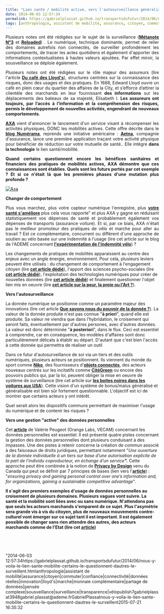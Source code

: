```yaml
---
title: "Lien santé / mobilité active, vers l'autosurveillance généralisée ?"
date: 2014-06-03 12:57:34
permalink: https://gabrielplassat.github.io/transportsdufutur/2014/06/nous-y-voila-le-lien-sante-mobilite-certains-le-questionnent-dautres-le-surveillent.html
tags: [anthropologie, assistant de mobilité, assurance, citoyen, commuter, confiance, connectivité, données réelles, innovation, lloyd's, marche, monnaie complémentaire, partage de données, pensée complexe, sousveillance, surveillance, transparence, vélo]
---
```


<p style="text-align: justify">Plusieurs notes ont été rédigées sur le sujet de la surveillance (<a href="https://gabrielplassat.github.io/transportsdufutur/2010/03/apres-la-surveillance-la-sousveillance.html" target="_blank"><strong>Métanote N°3</strong></a> et <a href="https://gabrielplassat.github.io/transportsdufutur/2013/03/metanote-tdf-3-la-surveillance-reloaded.html" target="_blank"><strong>Reloaded</strong></a>) . Le numérique, technique dominante, permet de relier des domaines autrefois non connectés, de surveiller profondément les comportements, de tracer les actes quotidiens et également d'apporter des informations contextualisées à hautes valeurs ajoutées. Par effet miroir, la sousveillance se déploie également.</p> <p style="text-align: justify">Plusieurs notes ont été rédigées sur le rôle majeur des assureurs (lire l'article <a href="https://gabrielplassat.github.io/transportsdufutur/2009/12/du-cafe-des-lloyds-aux-gpsgprs-les-assureurs-permettent-de-nouveaux-usages.html" target="_blank"><strong>Du café des Lloyd's</strong></a>), structures centrées sur la connaissance des risques, donc des usages et des pratiques. En 1688, Edward Lloyd ouvre un café en plein cœur du quartier des affaires de la City, et s’efforce d’attirer la clientèle des marchands en leur fournissant <strong>des informations</strong> sur les déplacements des bateaux de sa majesté, Elisabeth I. <strong>Les assureurs ont toujours, par l’accès à l’information et la compréhension des risques, permis le développement de nouvelles activités, engendrant de nouveaux comportements</strong>.</p> <p style="text-align: justify"><a href="http://www.axa.fr/mutuelle-sante/partenariat-withings/jeu-pulse.html" target="_blank"><strong>AXA</strong></a> vient d'annoncer le lancement d'un service visant à récompenser les activités physiques, DONC les mobilités actives. Cette offre décrite dans le <a href="http://www.numerama.com/magazine/29556-aa-y-est-axa-conditionne-un-avantage-sante-a-un-objet-connecte.html" target="_blank"><strong>blog Numérama</strong></a>, reprends une initiative américaine : <strong><a href="https://www.carepass.com/carepass/getstarted?WT.mc_id=cp_individuals" target="_blank">Aetna</a></strong>, compagnie d'assurance, lance une première application traçant votre activité physique pour bénéficier de réduction sur votre mutuelle de santé.. Elle intègre <strong>dans la technologie</strong> le lien santé/mobilité.</p> <p style="text-align: justify"><strong>Quand certains questionnent encore les bénéfices sanitaires et financiers des pratiques de mobilités actives, AXA démontre que ces connaissances sont établies. Quels sont les futurs portés par cet exemple ? Et si ce n'était là que les premières phases d'une mutation plus profonde ?</strong></p> <p style="text-align: justify"><a class="asset-img-link" href="https://gabrielplassat.github.io/transportsdufutur/wp-content/uploads/sites/6/old/6a0120a66d2ad4970b01a73dd0eba4970d-pi.png"><img alt="Axa" class="asset  asset-image at-xid-6a0120a66d2ad4970b01a73dd0eba4970d img-responsive" src="/wp-content/uploads/sites/6/old/6a0120a66d2ad4970b01a73dd0eba4970d-500wi.png" style="margin-left: auto;margin-right: auto" title="Axa" /></a></p> <p style="text-align: justify"><strong></strong></p>  <!--more-->  <p style="text-align: justify"><strong>Changer de comportement</strong></p> <p style="text-align: justify">Plus vous marchez, plus votre capteur numérique l'enregistre, plus <a href="https://gabrielplassat.github.io/transportsdufutur/2010/01/plan-national-de-prevention-par-lactivite-physique-ou-sportive.html" target="_blank"><strong>votre santé s'améliore</strong></a> plus cela vous rapporte" et plus AXA y gagne en réduisant statistiquement vos dépenses de santé et probablement également vos dépenses de transports (assurance voiture). Et si, par ce biais, AXA n'était pas le meilleur promoteur des pratiques de vélo et marche pour aller au travail ? Est ce complémentaire, concurrent ou différent d'une approche de soutien au vélo basée sur une indemnité à l'usage (lire cet article sur le blog de l'ADEME concernant <a href=""http://www.presse.ademe.fr/2014/06/20-entreprises-testent-lindemnite-velo.html"" target=""_blank""><strong>l'expérimentation de l'indemnité vélo</strong></a>) ?</p> <p style=""text-align: justify"">Les changements de pratiques de mobilités apparaissent au centre des enjeux avec un angle énergie, environnement. Pour cela, plusieurs leviers peuvent être utilisés : du changement de comportement à l'engagement citoyen (lire <a href="https://gabrielplassat.github.io/transportsdufutur/2014/03/du-changement-de-comportement-a-lengagement-citoyen.html"" target=""_blank""><strong>cet article dédié</strong></a>), l'apport des sciences psycho-sociales (lire <a href="https://gabrielplassat.github.io/transportsdufutur/2014/02/quelle-place-pour-les-apports-sociologiques-face-a-lincantation-du-report-modal.html"" target=""_blank""><strong>cet article dédié</strong></a>), l'exploitation des technologies numériques pour créer de nouvelles données (lire <a href="https://gabrielplassat.github.io/transportsdufutur/2014/02/vous-reduirez-lusage-de-la-voiture-pour-payer-moins-cher-dassurance-sante.html"" target=""_blank""><strong>cet article dédié</strong></a>) et finalement questionner l'objet lien mis en oeuvre (lire <a href="https://gabrielplassat.github.io/transportsdufutur/2013/09/quel-est-lobjet-lien-de-votre-projet-la-peur-la-proie-ou-lart-.html"" target=""_blank""><strong>cet article sur la peur, la proie ou l'Art ?</strong></a>).</p> <p style=""text-align: justify""><strong>Vers l'autosurveillance</strong></p> <p style=""text-align: justify"">La donnée numérique se positionne comme un paramètre majeur des innovations (lire cet article <a href=""La%20valeur de la donnée produite n'est pas connue "à priori", quand elle est produite. Sa valeur ne viendra que dans l'hybridation, le croisement qui seront faits, éventuellement par d'autres persones, avec d'autres données. La valeur est donc déterminée "à posteriori", dans le flux. Ceci est essentiel à comprendre, car en conséquence, les modèles d'affaires sont donc particulièrement délicats à établir. D'autant que c'est bien l'accès à cette donnée qui permettra de réaliser cet outil rendez là payante et l'outil disparaît."" target=""_blank""><strong>Que savons nous du pouvoir de la donnée ?</strong></a>). La valeur de la donnée produite n'est pas connue "<strong>à priori</strong>", quand elle est produite. Sa valeur ne viendra que dans l'hybridation, le croisement qui seront faits, éventuellement par d'autres persones, avec d'autres données. La valeur est donc déterminée "<strong>à posteriori</strong>", dans le flux. Ceci est essentiel à comprendre, car en conséquence, les modèles d'affaires sont donc particulièrement délicats à établir au départ. D'autant que c'est bien l'accès à cette donnée qui permettra de réaliser un outil </p> <p style=""text-align: justify"">Dans ce futur d'autosurveillance de soi via un tiers et des outils numériques, plusieurs acteurs se positionnent. Ils viennent du monde du sport comme <a href="https://gabrielplassat.github.io/transportsdufutur/2012/01/super-a-160-eurolitre-passer-a-nike-fuel.html"" target=""_blank""><strong>Nike</strong></a>, des fournisseurs d'<a href=""http://connected-objects.fr/"" target=""_blank""><strong>objets connectés</strong></a>, des acteurs nouveaux centrés sur les incitatifs comme <a href=""https://www.citegreen.com/"" target=""_blank""><strong>CitéGreen</strong></a> ou encore des pouvoirs publics qui, par la loi, peuvent obliger la mise en oeuvre de système de surveillance (lire cet article sur <a href="https://gabrielplassat.github.io/transportsdufutur/2012/05/les-boites-noires-dans-les-voitures-americaines-projetent-une-nouvelle-fois-les-usa-aux-avant-postes.html"" target=""_blank""><strong>les boites noires dans les voitures aux USA</strong></a>). Cette vision d'un système de bonus/malus généralisé et généralisable est bien sûr fortement questionnable. L'objectif est ici de montrer que certains acteurs y ont intérêt.</p> <p style=""text-align: justify"">Quel serait alors les dispositifs communs permettant de maximiser l'usage du numérique et de contenir les risques ?</p> <p style=""text-align: justify""><strong>Vers une gestion "active" des données personnelles</strong></p> <p style=""text-align: justify"">Cet <a href=""http://vecam.org/article1289.html"" target=""_blank""><strong>article</strong></a> de Valérie Peugeot (Orange Labs, VECAM) concernant les données personnelles est essentiel. Il est présenté quatre pistes concernant la gestion des données personnelles dont plusieurs conduisant à des impasses. Une des pistes à retenir concerne la création de commun associé à des faisceaux de droits juridiques, permettant notamment "<em>Une ouverture de la donnée individuelle à un tiers sur base d’une autorisation explicite de la part de l’individu coproducteur, en échange d’un service<strong>".</strong></em> Cette approche peut être combinée à la notion de <a href=""http://www.e-juristes.org/le-concept-de-privacy-by-design-un-remede-a-linsuffisance-des-moyens-actuels-de-protection-de-la-vie-privee/"" target=""_blank""><strong>Privacy by Design</strong></a> venu du Canada qui peut se définir par 7 principes de bases (lien vers l'<a href=""http://www.privacybydesign.ca/index.php/about-pbd/7-foundational-principles/"" target=""_blank""><strong>article</strong></a>) : "<em>ensuring privacy and gaining personal control over one’s information and, for organizations, gaining a sustainable competitive advantage</em>".</p> <p style=""text-align: justify""><strong>Il s'agit des premiers exemples d'usage de données personnelles au croisement de plusieurs domaines. Plusieurs vagues vont suivre. La santé et la mobilité sont liées avec ou sans numérique. N'attendons pas que seuls les acteurs marchands s'emparent de ce sujet. Plus l'asymétrie sera grande vis à vis du citoyen, plus de nouveaux mouvements contre-culturel vont émerger sur ce sujet tant il est important. Il est également possible de changer sans rien attendre des autres, des acteurs marchands comme de l'Etat (lire cet <a href="https://gabrielplassat.github.io/transportsdufutur/2014/01/le-premier-jour-ou-jai-arrete.html"" target=""_blank"">article</a>)</strong></p> <p style=""text-align: justify""> </p> <p style=""text-align: justify""> </p>"2014-06-03 12:57:34https://gabrielplassat.github.io/transportsdufutur/2014/06/nous-y-voila-le-lien-sante-mobilite-certains-le-questionnent-dautres-le-surveillent.htmlanthropologie|assistant de mobilité|assurance|citoyen|commuter|confiance|connectivité|données réelles|innovation|lloyd's|marche|monnaie complémentaire|partage de données|pensée complexe|sousveillance|surveillance|transparence|vélopublish7gabrielplassat3948gabriel.plassat@ademe.frGabrielPlassatnous-y-voila-le-lien-sante-mobilite-certains-le-questionnent-dautres-le-surveillent2015-07-21 16:35:32
